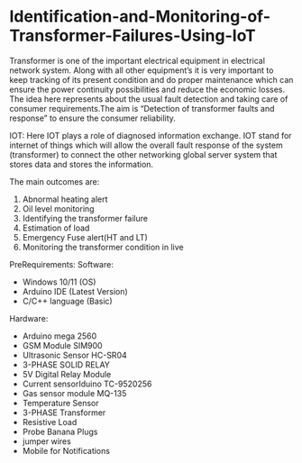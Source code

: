 # Identification-and-Monitoring-of-Transformer-Failures-Using-IoT

Transformer is one of the important electrical equipment in electrical network system. Along with all other equipment’s it is very important to keep tracking of its present condition and do proper maintenance which can ensure the power continuity possibilities and reduce the economic losses. The idea here represents about the usual fault detection and taking care of consumer requirements.The aim is “Detection of transformer faults and response” to ensure the consumer reliability.

IOT:
Here IOT plays a role of diagnosed information exchange. IOT stand for internet of things which will allow the overall fault response of the system (transformer) to connect  the other networking global server system that stores data and stores the information.

The main outcomes are:
1. Abnormal heating alert
2. Oil level monitoring
3. Identifying the transformer failure 
4. Estimation of load
5. Emergency Fuse alert(HT and LT)
6. Monitoring the transformer condition in live


PreRequirements:
Software:

- Windows 10/11 (OS)
- Arduino IDE (Latest Version)
- C/C++ language (Basic)

Hardware:

- Arduino mega 2560
- GSM Module SIM900
- Ultrasonic Sensor HC-SR04
- 3-PHASE SOLID RELAY
- 5V Digital Relay Module
- Current sensorIduino TC-9520256 
- Gas sensor module MQ-135
- Temperature Sensor
- 3-PHASE Transformer  
- Resistive Load 
- Probe Banana Plugs
- jumper wires
- Mobile for Notifications 
